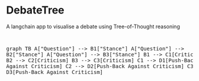 # DebateTree
A langchain app to visualise a debate using Tree-of-Thought reasoning

<html>
<pre class="mermaid" style="width:1000px,height:400px">
            
       
graph TB
    A["Question"] --> B1["Stance"]
    A["Question"] --> B2["Stance"]
    A["Question"] --> B3["Stance"]
    B1 --> C1[Criticism]
    B2 --> C2[Criticism]
    B3 --> C3[Criticism]
    C1 --> D1[Push-Back Against Criticism]
    C2 --> D2[Push-Back Against Criticism]
    C3 --> D3[Push-Back Against Criticism]
    
    
  </pre>
<script type="module">
            import mermaid from 'https://cdn.jsdelivr.net/npm/mermaid@10/dist/mermaid.esm.min.mjs';
            mermaid.initialize({{ startOnLoad: true }});
        </script>
            </html>
